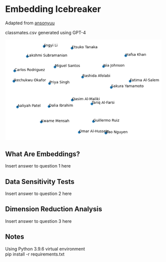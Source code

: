 # Embedding Icebreaker

Adapted from [ansonyuu](https://github.com/ansonyuu/matchmaking)  

classmates.csv generated using GPT-4  

![Sample output of script](https://github.com/gkirczen/embeddingicebreaker/blob/main/sample.png?raw=true)  

## What Are Embeddings?
Insert answer to question 1 here

## Data Sensitivity Tests
Insert answer to question 2 here

## Dimension Reduction Analysis
Insert answer to question 3 here

## Notes
Using Python 3.9.6 virtual environment  
pip install -r requirements.txt